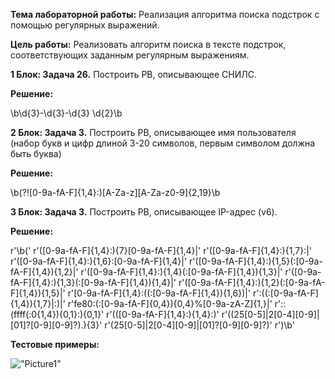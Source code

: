 <b>Тема лабораторной работы:</b> Реализация алгоритма поиска подстрок с помощью регулярных выражений.

<b>Цель работы:</b> Реализовать алгоритм поиска в тексте подстрок, соответствующих заданным регулярным выражениям.

 

<b>1 Блок: Задача 26.</b> Построить РВ, описывающее СНИЛС.

<b>Решение:</b>

\b\d{3}-\d{3}-\d{3} \d{2}\b

<b>2 Блок: Задача 3.</b> Построить РВ, описывающее имя пользователя (набор букв и цифр длиной 3-20 символов, первым символом должна быть буква)

<b>Решение:</b>

\b(?![0-9a-fA-F]{1,4}:)[A-Za-z][A-Za-z0-9]{2,19}\b

<b>3 Блок: Задача 3.</b> Построить РВ, описывающее IP-адрес (v6).

<b>Решение:</b>


r'\b('
r'([0-9a-fA-F]{1,4}:){7}[0-9a-fA-F]{1,4}|'
r'([0-9a-fA-F]{1,4}:){1,7}:|'
r'([0-9a-fA-F]{1,4}:){1,6}:[0-9a-fA-F]{1,4}|'
r'([0-9a-fA-F]{1,4}:){1,5}(:[0-9a-fA-F]{1,4}){1,2}|'
r'([0-9a-fA-F]{1,4}:){1,4}(:[0-9a-fA-F]{1,4}){1,3}|'
r'([0-9a-fA-F]{1,4}:){1,3}(:[0-9a-fA-F]{1,4}){1,4}|'
r'([0-9a-fA-F]{1,4}:){1,2}(:[0-9a-fA-F]{1,4}){1,5}|'
r'[0-9a-fA-F]{1,4}:((:[0-9a-fA-F]{1,4}){1,6})|'
r':((:[0-9a-fA-F]{1,4}){1,7}|:)|'
r'fe80:(:[0-9a-fA-F]{0,4}){0,4}%[0-9a-zA-Z]{1,}|'
r'::(ffff(:0{1,4}){0,1}:){0,1}'
r'(([0-9a-fA-F]{1,4}:){1,4}:)'
r'((25[0-5]|2[0-4][0-9]|[01]?[0-9][0-9]?)\.){3}'
r'(25[0-5]|2[0-4][0-9]|[01]?[0-9][0-9]?)'
r')\b'


<b>Тестовые примеры:</b>

!["Picture1"]("Picture1")
